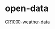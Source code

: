 # open-data

[CR1000-weather-data](https://hatuniversity-my.sharepoint.com/personal/yanal_kashou_htu_edu_jo/Documents/Forms/All.aspx?slrid=3f45969e%2D3026%2D7000%2Dc51f%2D367103140c4e&RootFolder=%2Fpersonal%2Fyanal%5Fkashou%5Fhtu%5Fedu%5Fjo%2FDocuments%2FCR1000%2Dweather%2Ddata&FolderCTID=0x012000EE0B8C20A3851E47AEED70B10762AB62)
